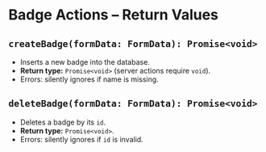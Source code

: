 # Badge Actions – Return Values

## `createBadge(formData: FormData): Promise<void>`
- Inserts a new badge into the database.
- **Return type:** `Promise<void>` (server actions require `void`).
- Errors: silently ignores if name is missing.

## `deleteBadge(formData: FormData): Promise<void>`
- Deletes a badge by its `id`.
- **Return type:** `Promise<void>`.
- Errors: silently ignores if `id` is invalid.
